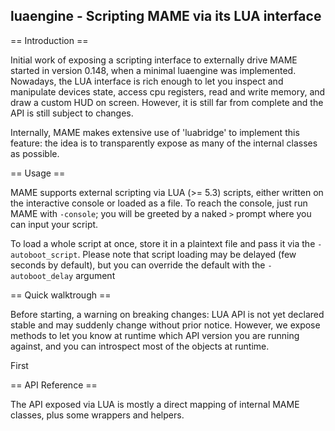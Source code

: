 luaengine - Scripting MAME via its LUA interface
------------------------------------------------

== Introduction ==

Initial work of exposing a scripting interface to externally
drive MAME started in version 0.148, when a minimal luaengine
was implemented. Nowadays, the LUA interface is rich enough
to let you inspect and manipulate devices state, access cpu 
registers, read and write memory, and draw a custom HUD on screen.
However, it is still far from complete and the API is still
subject to changes.

Internally, MAME makes extensive use of 'luabridge' to implement
this feature: the idea is to transparently expose as many of 
the internal classes as possible.

== Usage ==

MAME supports external scripting via LUA (>= 5.3) scripts, either
written on the interactive console or loaded as a file.
To reach the console, just run MAME with `-console`; you will be
greeted by a naked `>` prompt where you can input your script.

To load a whole script at once, store it in a plaintext file and
pass it via the `-autoboot_script`. Please note that script 
loading may be delayed (few seconds by default), but you can
override the default with the `-autoboot_delay` argument

== Quick walktrough ==

Before starting, a warning on breaking changes: LUA API is not yet
declared stable and may suddenly change without prior notice.
However, we expose methods to let you know at runtime which API 
version you are running against, and you can introspect most of the
objects at runtime.

First

== API Reference ==

The API exposed via LUA is mostly a direct mapping of internal MAME
classes, plus some wrappers and helpers.
